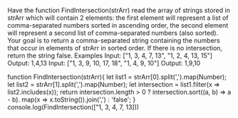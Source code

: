 Have the function FindIntersection(strArr) read the array of strings stored in strArr which will contain 2 elements: the first element will represent a list of comma-separated numbers sorted in ascending order, the second element will represent a second list of comma-separated numbers (also sorted). Your goal is to return a comma-separated string containing the numbers that occur in elements of strArr in sorted order. If there is no intersection, return the string false.
Examples
Input: ["1, 3, 4, 7, 13", "1, 2, 4, 13, 15"]
Output: 1,4,13
Input: ["1, 3, 9, 10, 17, 18", "1, 4, 9, 10"]
Output: 1,9,10

function FindIntersection(strArr){
    let list1 = strArr[0].split(',').map(Number);
    let list2 = strArr[1].split(',').map(Number);
    let intersection = list1.filter(x => list2.includes(x));
    return intersection.length > 0 ? intersection.sort((a, b) => a - b).
    map(x => x.toString()).join(',') : 'false';
}
    console.log(FindIntersection(["1, 3, 4, 7, 13]))
